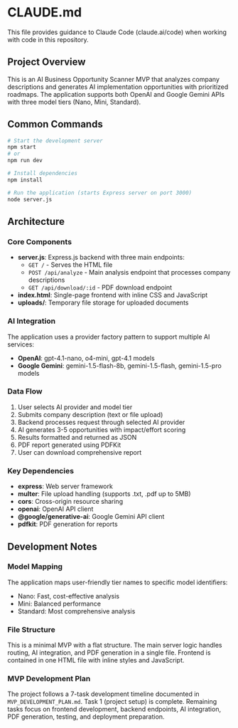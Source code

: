 # CLAUDE.md

This file provides guidance to Claude Code (claude.ai/code) when working with code in this repository.

## Project Overview

This is an AI Business Opportunity Scanner MVP that analyzes company descriptions and generates AI implementation opportunities with prioritized roadmaps. The application supports both OpenAI and Google Gemini APIs with three model tiers (Nano, Mini, Standard).

## Common Commands

```bash
# Start the development server
npm start
# or
npm run dev

# Install dependencies
npm install

# Run the application (starts Express server on port 3000)
node server.js
```

## Architecture

### Core Components
- **server.js**: Express.js backend with three main endpoints:
  - `GET /` - Serves the HTML file
  - `POST /api/analyze` - Main analysis endpoint that processes company descriptions
  - `GET /api/download/:id` - PDF download endpoint
- **index.html**: Single-page frontend with inline CSS and JavaScript
- **uploads/**: Temporary file storage for uploaded documents

### AI Integration
The application uses a provider factory pattern to support multiple AI services:
- **OpenAI**: gpt-4.1-nano, o4-mini, gpt-4.1 models
- **Google Gemini**: gemini-1.5-flash-8b, gemini-1.5-flash, gemini-1.5-pro models

### Data Flow
1. User selects AI provider and model tier
2. Submits company description (text or file upload)
3. Backend processes request through selected AI provider
4. AI generates 3-5 opportunities with impact/effort scoring
5. Results formatted and returned as JSON
6. PDF report generated using PDFKit
7. User can download comprehensive report

### Key Dependencies
- **express**: Web server framework
- **multer**: File upload handling (supports .txt, .pdf up to 5MB)
- **cors**: Cross-origin resource sharing
- **openai**: OpenAI API client
- **@google/generative-ai**: Google Gemini API client
- **pdfkit**: PDF generation for reports

## Development Notes

### Model Mapping
The application maps user-friendly tier names to specific model identifiers:
- Nano: Fast, cost-effective analysis
- Mini: Balanced performance
- Standard: Most comprehensive analysis

### File Structure
This is a minimal MVP with a flat structure. The main server logic handles routing, AI integration, and PDF generation in a single file. Frontend is contained in one HTML file with inline styles and JavaScript.

### MVP Development Plan
The project follows a 7-task development timeline documented in `MVP_DEVELOPMENT_PLAN.md`. Task 1 (project setup) is complete. Remaining tasks focus on frontend development, backend endpoints, AI integration, PDF generation, testing, and deployment preparation.